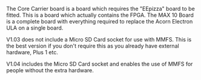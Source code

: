 The Core Carrier board is a board which requires the "EEpizza" board to be fitted. This is a board which actually contains the FPGA.
The MAX 10 Board is a complete board with everything required to replace the Acorn Electron ULA on a single board.

V1.03 does not include a Micro SD Card socket for use with MMFS. This is the best version if you don't require this as you already have external hardware, Plus 1 etc.

V1.04 includes the Micro SD Card socket and enables the use of MMFS for people without the extra hardware.
